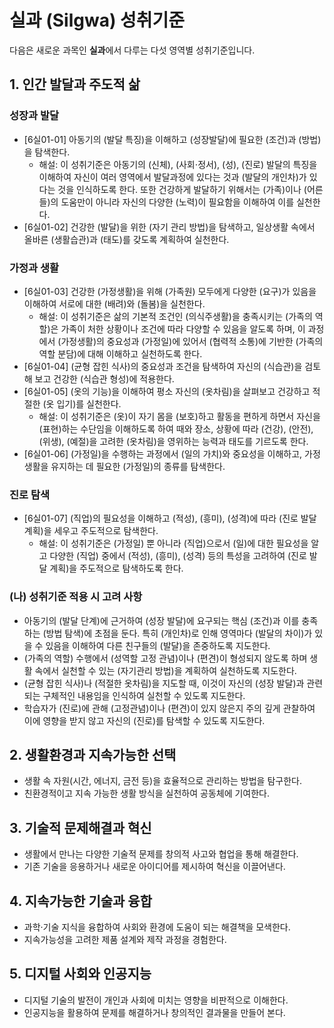 # 실과 (Silgwa) 성취기준

다음은 새로운 과목인 **실과**에서 다루는 다섯 영역별 성취기준입니다.

## 1. 인간 발달과 주도적 삶

### 성장과 발달

- [6실01-01] 아동기의 (발달 특징)을 이해하고 (성장발달)에 필요한 (조건)과 (방법)을 탐색한다.
  - 해설: 이 성취기준은 아동기의 (신체), (사회⋅정서), (성), (진로) 발달의 특징을 이해하여 자신이 여러 영역에서 발달과정에 있다는 것과 (발달의 개인차)가 있다는 것을 인식하도록 한다. 또한 건강하게 발달하기 위해서는 (가족)이나 (어른들)의 도움만이 아니라 자신의 다양한 (노력)이 필요함을 이해하여 이를 실천한다.
- [6실01-02] 건강한 (발달)을 위한 (자기 관리 방법)을 탐색하고, 일상생활 속에서 올바른 (생활습관)과 (태도)를 갖도록 계획하여 실천한다.

### 가정과 생활

- [6실01-03] 건강한 (가정생활)을 위해 (가족원) 모두에게 다양한 (요구)가 있음을 이해하여 서로에 대한 (배려)와 (돌봄)을 실천한다.
  - 해설: 이 성취기준은 삶의 기본적 조건인 (의식주생활)을 충족시키는 (가족의 역할)은 가족이 처한 상황이나 조건에 따라 다양할 수 있음을 알도록 하며, 이 과정에서 (가정생활)의 중요성과 (가정일)에 있어서 (협력적 소통)에 기반한 (가족의 역할 분담)에 대해 이해하고 실천하도록 한다.
- [6실01-04] (균형 잡힌 식사)의 중요성과 조건을 탐색하여 자신의 (식습관)을 검토해 보고 건강한 (식습관 형성)에 적용한다.
- [6실01-05] (옷의 기능)을 이해하여 평소 자신의 (옷차림)을 살펴보고 건강하고 적절한 (옷 입기)를 실천한다.
  - 해설: 이 성취기준은 (옷)이 자기 몸을 (보호)하고 활동을 편하게 하면서 자신을 (표현)하는 수단임을 이해하도록 하여 때와 장소, 상황에 따라 (건강), (안전), (위생), (예절)을 고려한 (옷차림)을 영위하는 능력과 태도를 기르도록 한다.
- [6실01-06] (가정일)을 수행하는 과정에서 (일의 가치)와 중요성을 이해하고, 가정생활을 유지하는 데 필요한 (가정일)의 종류를 탐색한다.

### 진로 탐색

- [6실01-07] (직업)의 필요성을 이해하고 (적성), (흥미), (성격)에 따라 (진로 발달 계획)을 세우고 주도적으로 탐색한다.
  - 해설: 이 성취기준은 (가정일) 뿐 아니라 (직업)으로서 (일)에 대한 필요성을 알고 다양한 (직업) 중에서 (적성), (흥미), (성격) 등의 특성을 고려하여 (진로 발달 계획)을 주도적으로 탐색하도록 한다.
### (나) 성취기준 적용 시 고려 사항

- 아동기의 (발달 단계)에 근거하여 (성장 발달)에 요구되는 핵심 (조건)과 이를 충족하는 (방법 탐색)에 초점을 둔다. 특히 (개인차)로 인해 영역마다 (발달의 차이)가 있을 수 있음을 이해하여 다른 친구들의 (발달)을 존중하도록 지도한다.
- (가족의 역할) 수행에서 (성역할 고정 관념)이나 (편견)이 형성되지 않도록 하며 생활 속에서 실천할 수 있는 (자기관리 방법)을 계획하여 실천하도록 지도한다.
- (균형 잡힌 식사)나 (적절한 옷차림)을 지도할 때, 이것이 자신의 (성장 발달)과 관련되는 구체적인 내용임을 인식하여 실천할 수 있도록 지도한다.
- 학습자가 (진로)에 관해 (고정관념)이나 (편견)이 있지 않은지 주의 깊게 관찰하여 이에 영향을 받지 않고 자신의 (진로)를 탐색할 수 있도록 지도한다.

## 2. 생활환경과 지속가능한 선택

- 생활 속 자원(시간, 에너지, 금전 등)을 효율적으로 관리하는 방법을 탐구한다.
- 친환경적이고 지속 가능한 생활 방식을 실천하여 공동체에 기여한다.

## 3. 기술적 문제해결과 혁신

- 생활에서 만나는 다양한 기술적 문제를 창의적 사고와 협업을 통해 해결한다.
- 기존 기술을 응용하거나 새로운 아이디어를 제시하여 혁신을 이끌어낸다.

## 4. 지속가능한 기술과 융합

- 과학·기술 지식을 융합하여 사회와 환경에 도움이 되는 해결책을 모색한다.
- 지속가능성을 고려한 제품 설계와 제작 과정을 경험한다.

## 5. 디지털 사회와 인공지능

- 디지털 기술의 발전이 개인과 사회에 미치는 영향을 비판적으로 이해한다.
- 인공지능을 활용하여 문제를 해결하거나 창의적인 결과물을 만들어 본다.
